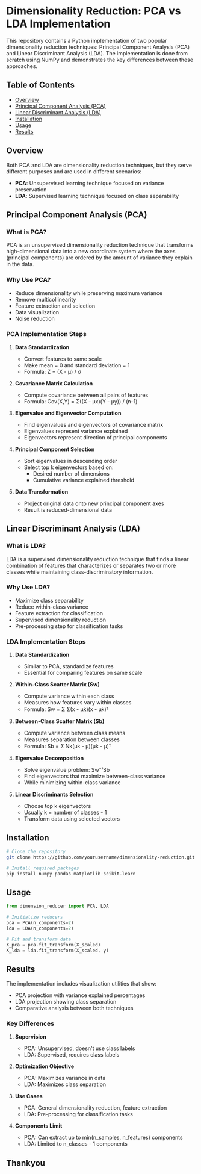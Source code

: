 # Dimensionality Reduction: PCA vs LDA Implementation

This repository contains a Python implementation of two popular dimensionality reduction techniques: Principal Component Analysis (PCA) and Linear Discriminant Analysis (LDA). The implementation is done from scratch using NumPy and demonstrates the key differences between these approaches.

## Table of Contents
- [Overview](#overview)
- [Principal Component Analysis (PCA)](#principal-component-analysis-pca)
- [Linear Discriminant Analysis (LDA)](#linear-discriminant-analysis-lda)
- [Installation](#installation)
- [Usage](#usage)
- [Results](#results)

## Overview

Both PCA and LDA are dimensionality reduction techniques, but they serve different purposes and are used in different scenarios:

- **PCA**: Unsupervised learning technique focused on variance preservation
- **LDA**: Supervised learning technique focused on class separability

## Principal Component Analysis (PCA)

### What is PCA?
PCA is an unsupervised dimensionality reduction technique that transforms high-dimensional data into a new coordinate system where the axes (principal components) are ordered by the amount of variance they explain in the data.

### Why Use PCA?
- Reduce dimensionality while preserving maximum variance
- Remove multicollinearity
- Feature extraction and selection
- Data visualization
- Noise reduction

### PCA Implementation Steps

1. **Data Standardization**
   - Convert features to same scale
   - Make mean = 0 and standard deviation = 1
   - Formula: Z = (X - μ) / σ

2. **Covariance Matrix Calculation**
   - Compute covariance between all pairs of features
   - Formula: Cov(X,Y) = Σ((X - μx)(Y - μy)) / (n-1)

3. **Eigenvalue and Eigenvector Computation**
   - Find eigenvalues and eigenvectors of covariance matrix
   - Eigenvalues represent variance explained
   - Eigenvectors represent direction of principal components

4. **Principal Component Selection**
   - Sort eigenvalues in descending order
   - Select top k eigenvectors based on:
     - Desired number of dimensions
     - Cumulative variance explained threshold

5. **Data Transformation**
   - Project original data onto new principal component axes
   - Result is reduced-dimensional data

## Linear Discriminant Analysis (LDA)

### What is LDA?
LDA is a supervised dimensionality reduction technique that finds a linear combination of features that characterizes or separates two or more classes while maintaining class-discriminatory information.

### Why Use LDA?
- Maximize class separability
- Reduce within-class variance
- Feature extraction for classification
- Supervised dimensionality reduction
- Pre-processing step for classification tasks

### LDA Implementation Steps

1. **Data Standardization**
   - Similar to PCA, standardize features
   - Essential for comparing features on same scale

2. **Within-Class Scatter Matrix (Sw)**
   - Compute variance within each class
   - Measures how features vary within classes
   - Formula: Sw = Σ Σ(x - μk)(x - μk)ᵀ

3. **Between-Class Scatter Matrix (Sb)**
   - Compute variance between class means
   - Measures separation between classes
   - Formula: Sb = Σ Nk(μk - μ)(μk - μ)ᵀ

4. **Eigenvalue Decomposition**
   - Solve eigenvalue problem: Sw⁻¹Sb
   - Find eigenvectors that maximize between-class variance
   - While minimizing within-class variance

5. **Linear Discriminants Selection**
   - Choose top k eigenvectors
   - Usually k = number of classes - 1
   - Transform data using selected vectors

## Installation

```bash
# Clone the repository
git clone https://github.com/yourusername/dimensionality-reduction.git

# Install required packages
pip install numpy pandas matplotlib scikit-learn
```

## Usage

```python
from dimension_reducer import PCA, LDA

# Initialize reducers
pca = PCA(n_components=2)
lda = LDA(n_components=2)

# Fit and transform data
X_pca = pca.fit_transform(X_scaled)
X_lda = lda.fit_transform(X_scaled, y)
```

## Results

The implementation includes visualization utilities that show:
- PCA projection with variance explained percentages
- LDA projection showing class separation
- Comparative analysis between both techniques

### Key Differences

1. **Supervision**
   - PCA: Unsupervised, doesn't use class labels
   - LDA: Supervised, requires class labels

2. **Optimization Objective**
   - PCA: Maximizes variance in data
   - LDA: Maximizes class separation

3. **Use Cases**
   - PCA: General dimensionality reduction, feature extraction
   - LDA: Pre-processing for classification tasks

4. **Components Limit**
   - PCA: Can extract up to min(n_samples, n_features) components
   - LDA: Limited to n_classes - 1 components

## Thankyou
